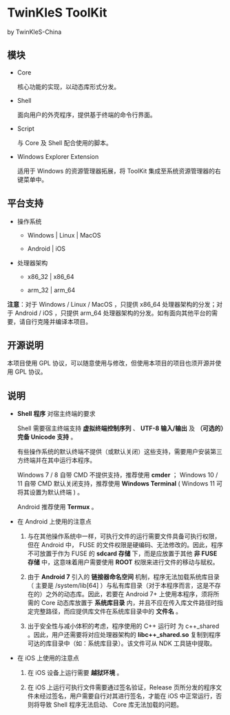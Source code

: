 ﻿# TwinKleS ToolKit

by TwinKleS-China

## 模块

* Core
	
	核心功能的实现，以动态库形式分发。

* Shell
	
	面向用户的外壳程序，提供基于终端的命令行界面。

* Script
	
	与 Core 及 Shell 配合使用的脚本。

* Windows Explorer Extension
	
	适用于 Windows 的资源管理器拓展，将 ToolKit 集成至系统资源管理器的右键菜单中。

## 平台支持

* 操作系统
	
	* Windows | Linux | MacOS
	
	* Android | iOS

* 处理器架构
	
	* x86_32 | x86_64
	
	* arm_32 | arm_64

**注意**：对于 Windows / Linux / MacOS ，只提供 x86_64 处理器架构的分发；对于 Android / iOS ，只提供 arm_64 处理器架构的分发。如有面向其他平台的需要，请自行克隆并编译本项目。

## 开源说明

本项目使用 GPL 协议，可以随意使用与修改，但使用本项目的项目也须开源并使用 GPL 协议。

## 说明

* **Shell 程序** 对宿主终端的要求
	
	Shell 需要宿主终端支持 **虚拟终端控制序列** 、 **UTF-8 输入/输出** 及 **（可选的）完备 Unicode 支持** 。
	
	有些操作系统的默认终端不提供（或默认关闭）这些支持，需要用户安装第三方终端并在其中运行本程序。
	
	Windows 7 / 8 自带 CMD 不提供支持，推荐使用 **cmder** ； Windows 10 / 11 自带 CMD 默认关闭支持，推荐使用 **Windows Terminal** ( Windows 11 可将其设置为默认终端 ) 。
	
	Android 推荐使用 **Termux** 。

* 在 Android 上使用的注意点
	
	1. 与在其他操作系统中一样，可执行文件的运行需要文件具备可执行权限，但在 Android 中， FUSE 的文件权限是硬编码、无法修改的。因此，程序不可放置于作为 FUSE 的 **sdcard 存储** 下，而是应放置于其他 **非 FUSE 存储** 中，这意味着用户需要使用 **ROOT** 权限来进行文件的移动与赋权。
	
	2. 由于 **Android 7** 引入的 **链接器命名空间** 机制，程序无法加载系统库目录（ 主要是 /system/lib\[64\] ）与私有库目录（对于本程序而言，这是不存在的）之外的动态库。因此，若要在 Android 7+ 上使用本程序，须将所需的 Core 动态库放置于 **系统库目录** 内，并且不应在传入库文件路径时指定完整路径，而应提供库文件在系统库目录中的 **文件名** 。
	
	3. 出于安全性与减小体积的考虑，程序使用的 C++ 运行时 为 c++_shared 。因此，用户还需要将对应处理器架构的 **libc++_shared.so** 复制到程序可达的库目录中（如：系统库目录）。该文件可从 NDK 工具链中提取。

* 在 iOS 上使用的注意点
	
	1. 在 iOS 设备上运行需要 **越狱环境** 。
	
	2. 在 iOS 上运行可执行文件需要通过签名验证，Release 页所分发的程序文件未经过签名，用户需要自行对其进行签名，才能在 iOS 中正常运行，否则将导致 Shell 程序无法启动、 Core 库无法加载的问题。
